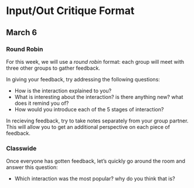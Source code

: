 # Input/Out Critique Format
## March 6

### Round Robin
For this week, we will use a *round robin* format: each group will meet with three other groups to gather feedback. 

In giving your feedback, try addressing the following questions:  
- How is the interaction explained to you? 
- What is interesting about the interaction? is there anything new? what does it remind you of? 
- How would you introduce each of the 5 stages of interaction?

In recieving feedback, try to take notes separately from your group partner. This will allow you to get an additional perspective on each piece of feedback.


### Classwide
Once everyone has gotten feedback, let&rsquo;s quickly go around the room and answer this question:
- Which interaction was the most popular? why do you think that is?